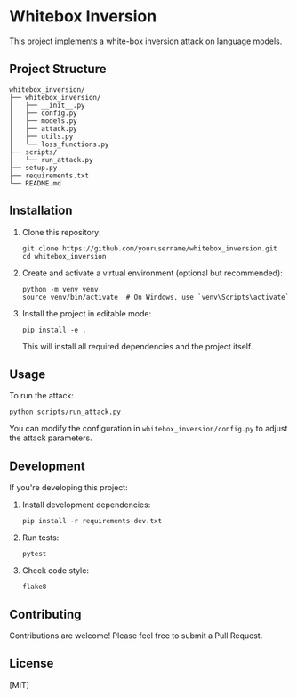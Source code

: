 # Whitebox Inversion

This project implements a white-box inversion attack on language models.

## Project Structure

```
whitebox_inversion/
├── whitebox_inversion/
│   ├── __init__.py
│   ├── config.py
│   ├── models.py
│   ├── attack.py
│   ├── utils.py
│   └── loss_functions.py
├── scripts/
│   └── run_attack.py
├── setup.py
├── requirements.txt
└── README.md
```

## Installation

1. Clone this repository:
   ```
   git clone https://github.com/yourusername/whitebox_inversion.git
   cd whitebox_inversion
   ```

2. Create and activate a virtual environment (optional but recommended):
   ```
   python -m venv venv
   source venv/bin/activate  # On Windows, use `venv\Scripts\activate`
   ```

3. Install the project in editable mode:
   ```
   pip install -e .
   ```

   This will install all required dependencies and the project itself.

## Usage

To run the attack:

```
python scripts/run_attack.py
```

You can modify the configuration in `whitebox_inversion/config.py` to adjust the attack parameters.

## Development

If you're developing this project:

1. Install development dependencies:
   ```
   pip install -r requirements-dev.txt
   ```

2. Run tests:
   ```
   pytest
   ```

3. Check code style:
   ```
   flake8
   ```

## Contributing

Contributions are welcome! Please feel free to submit a Pull Request.

## License

[MIT]